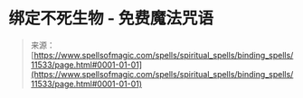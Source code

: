 <!--yml

category: 未分类

date: 2024-06-12 18:48:49

-->

# 绑定不死生物 - 免费魔法咒语

> 来源：[https://www.spellsofmagic.com/spells/spiritual_spells/binding_spells/11533/page.html#0001-01-01](https://www.spellsofmagic.com/spells/spiritual_spells/binding_spells/11533/page.html#0001-01-01)
